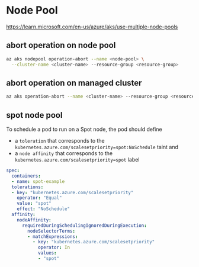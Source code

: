 # Node Pool

https://learn.microsoft.com/en-us/azure/aks/use-multiple-node-pools

## abort operation on node pool
```sh
az aks nodepool operation-abort --name <node-pool> \
  --cluster-name <cluster-name> --resource-group <resource-group>
```

## abort operation on managed cluster
```sh
az aks operation-abort --name <cluster-name> --resource-group <resource-group>
```

## spot node pool
To schedule a pod to run on a Spot node, the pod should define
- a `toleration` that corresponds to the `kubernetes.azure.com/scalesetpriority=spot:NoSchedule` taint and
- a `node affinity` that corresponds to the `kubernetes.azure.com/scalesetpriority=spot` label
```yaml
spec:
  containers:
  - name: spot-example
  tolerations:
  - key: "kubernetes.azure.com/scalesetpriority"
    operator: "Equal"
    value: "spot"
    effect: "NoSchedule"
  affinity:
    nodeAffinity:
      requiredDuringSchedulingIgnoredDuringExecution:
        nodeSelectorTerms:
        - matchExpressions:
          - key: "kubernetes.azure.com/scalesetpriority"
            operator: In
            values:
            - "spot"
```
